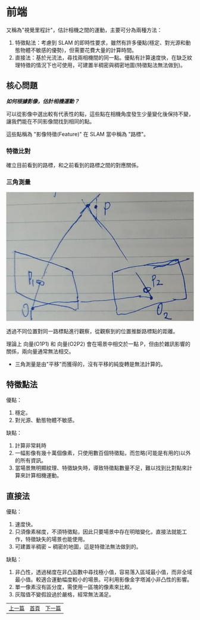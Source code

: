 # 前端

又稱為"視覺里程計"，估計相機之間的運動，主要可分為兩種方法：

1. 特徵點法：考慮到 SLAM 的即時性要求，雖然有許多優點(穩定、對光源和動態物體不敏感的優勢)，但需要花費大量的計算時間。
2. 直接法：基於光流法，尋找兩相機間的同一點。優點有計算速度快，在缺乏紋理特徵的情況下也可使用，可建置半稠密與稠密地圖(特徵點法無法做到)。

## 核心問題

***如何根據影像，估計相機運動？***

可以從影像中選出較有代表性的點，這些點在相機角度發生少量變化後保持不變，讓我們能在不同影像間找到相同的點。

這些點稱為 "影像特徵(Feature)" 在 SLAM 當中稱為 "路標"。

### 特徵比對

確立目前看到的路標，和之前看到的路標之間的對應關係。

### 三角測量

![三角測量](image/triangulation.png)

透過不同位置對同一路標點進行觀察，從觀察到的位置推斷路標點的距離。

理論上 向量(O1P1) 和 向量(O2P2) 會在場景中相交於一點 P，但由於雜訊影響的關係，兩向量通常無法相交。

* 三角測量是由"平移"而獲得的，沒有平移的純旋轉是無法計算的。

## 特徵點法

優點：

1. 穩定。
2. 對光源、動態物體不敏感。

缺點：

1. 計算非常耗時
2. 一幅影像有幾十萬個像素，只使用數百個特徵點，而忽略(可能是有用的)以外的所有資訊。
3. 當場景無明顯紋理、特徵缺失時，導致特徵點數量不足，難以找到比對點來計算來計算相機運動。

## 直接法

優點：

1. 速度快。
2. 只須像素梯度，不須特徵點，因此只要場景中存在明暗變化，直接法就能工作，特徵缺失的場景也能使用。
3. 可建置半稠密 ~ 稠密的地圖，這是特徵法無法做到的。

缺點：

1. 非凸性，透過梯度在非凸函數中尋找極小值，容易落入區域最小值，而非全域最小值。較適合運動幅度較小的場景。可利用影像金字塔減小非凸性的影響。
2. 單一像素沒有區分度，需使用一區塊的像素來比較。
3. 灰階值不變假設過於嚴格，經常無法滿足。

<table>
  <tr>
    <td><a href="https://j32u4ukh.github.io/SLAM13/class1.html">上一篇</a></td>
    <td><a href="https://j32u4ukh.github.io/SLAM13/">首頁</a></td>
    <td><a href="https://j32u4ukh.github.io/SLAM13/class3.html">下一篇</a></td>
  </tr>
</table>
